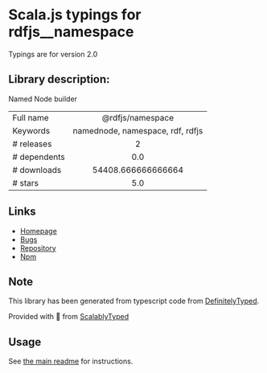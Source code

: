 
# Scala.js typings for rdfjs__namespace

Typings are for version 2.0

## Library description:
Named Node builder

|                    |                 |
| ------------------ | :-------------: |
| Full name          | @rdfjs/namespace |
| Keywords           | namednode, namespace, rdf, rdfjs |
| # releases         | 2 |
| # dependents       | 0.0 |
| # downloads        | 54408.666666666664 |
| # stars            | 5.0 |

## Links
- [Homepage](https://github.com/rdfjs-base/namespace)
- [Bugs](https://github.com/rdfjs-base/namespace/issues)
- [Repository](https://github.com/rdfjs-base/namespace)
- [Npm](https://www.npmjs.com/package/%40rdfjs%2Fnamespace)
    


## Note
This library has been generated from typescript code from [DefinitelyTyped](https://definitelytyped.org).

Provided with :purple_heart: from [ScalablyTyped](https://github.com/oyvindberg/ScalablyTyped)

## Usage
See [the main readme](../../readme.md) for instructions.


